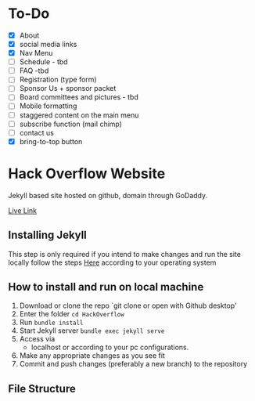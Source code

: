 # To-Do
- [x] About
- [x] social media links
- [x] Nav Menu
- [ ] Schedule - tbd
- [ ] FAQ -tbd
- [ ] Registration (type form)
- [ ] Sponsor Us + sponsor packet
- [ ] Board committees and pictures - tbd
- [ ] Mobile formatting
- [ ] staggered content on the main menu
- [ ] subscribe function (mail chimp)
- [ ] contact us
- [x] bring-to-top button

# Hack Overflow Website

Jekyll based site hosted on github, domain through GoDaddy.

[Live Link](https://hackoverflow.org)

## Installing Jekyll

This step is only required if you intend to make changes and run the site locally
follow the steps [Here](https://jekyllrb.com/docs/) according to your operating system

## How to install and run on local machine

1. Download or clone the repo
   `git clone or open with Github desktop'
2. Enter the folder
   `cd HackOverflow`
3. Run
   `bundle install`
4. Start Jekyll server
   `bundle exec jekyll serve`
5. Access via
   - localhost or according to your pc configurations.
6. Make any appropriate changes as you see fit
7. Commit and push changes (preferably a new branch) to the repository

## File Structure
